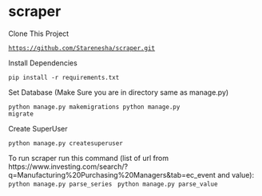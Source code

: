 # scraper

<p>Clone This Project</p>

<code>https://github.com/Starenesha/scraper.git</code>

<p>Install Dependencies</p>

<code>pip install -r requirements.txt</code>

<p>Set Database (Make Sure you are in directory same as manage.py)</p>

<code>python manage.py makemigrations
python manage.py migrate</code>

<p>Create SuperUser</p>

<code>python manage.py createsuperuser</code>

<p>To run scraper run this command (list of url from https://www.investing.com/search/?q=Manufacturing%20Purchasing%20Managers&tab=ec_event and value):
<code> python manage.py parse_series</code>
<code> python manage.py parse_value</code>


